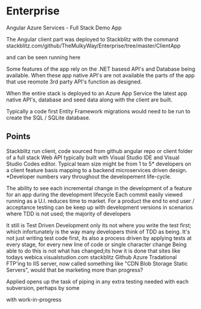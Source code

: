 # Enterprise
Angular Azure Services - Full Stack Demo App

The Angular client part was deployed to Stackblitz with the command 
stackblitz.com/github/TheMulkyWay/Enterprise/tree/master/ClientApp

and can be seen running here

Some features of the app rely on the .NET basesd API's and Database being available.
When these app native API's are not available the parts of the app that use reomote 3rd party API's function as designed.

When the entire stack is deployed to an Azure App Service the latest app native API's, database and seed data along with the client are built.

Typically a code first Entity Framework migrations would need to be run to create the SQL / SQLite database.

## Points
Stackblitz run client, code sourced from github angular repo or client folder of a full stack Web API typically built with Visual Studio IDE and Visual Studio Codes editor.
Typical team size might be from 1 to 5* developers on a client feature basis mapping to a backend microservices driven design.
*Developer numbers vary throughout the developement life-cycle.


The ability to see each incremental change in the development of a feature for an app during the development lifecycle
Each commit easily viewed running as a U.I. reduces time to market.
For a product the end to end user / acceptance testing can be keep up with development versions in scenarios where TDD is not used; the majority of developers

It still is Test Driven Development only its not where you write the test first; which infortunately is the way many developers think of TDD as being.
It's not just writing test code first, its also a process driven by applying tests at every stage, for every new line of code or single character change 
Being able to do this is not what has changed;its how it is done that sites like todays 
webica.visualstudion.com
stackblitz
Github
Azure 
Tradational FTP'ing to IIS server, now called something like "CDN Blob Storage Static Servers", would that be marketing more than progress?

Applied 
opens up the task of piping in any extra testing needed with each subversion, perhaps by some

with  work-in-progress 
